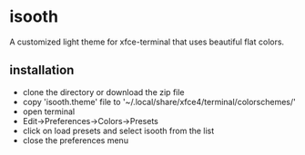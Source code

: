 # isooth

A customized light theme for xfce-terminal that uses beautiful flat colors.

## installation

* clone the directory or download the zip file
* copy 'isooth.theme' file to '~/.local/share/xfce4/terminal/colorschemes/'
* open terminal
* Edit->Preferences->Colors->Presets
* click on load presets and select isooth from the list
* close the preferences menu